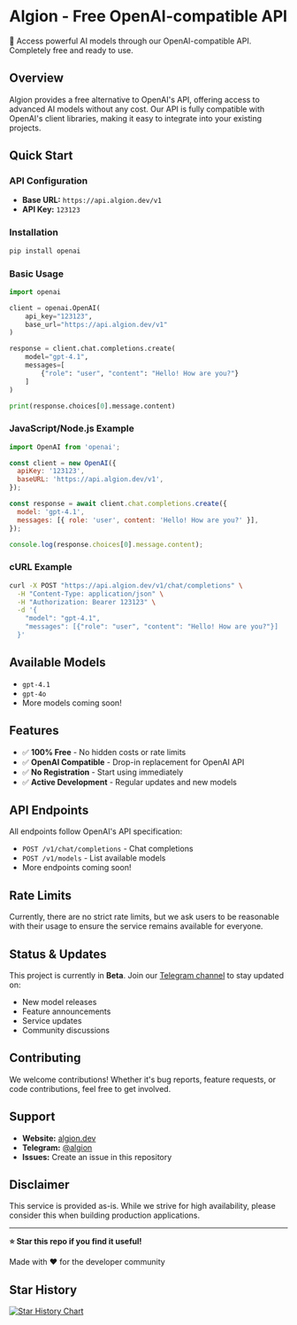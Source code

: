 # Algion - Free OpenAI-compatible API

🚀 Access powerful AI models through our OpenAI-compatible API. Completely free and ready to use.

## Overview

Algion provides a free alternative to OpenAI's API, offering access to advanced AI models without any cost. Our API is fully compatible with OpenAI's client libraries, making it easy to integrate into your existing projects.

## Quick Start

### API Configuration
- **Base URL:** `https://api.algion.dev/v1`
- **API Key:** `123123`

### Installation

```bash
pip install openai
```

### Basic Usage

```python
import openai

client = openai.OpenAI(
    api_key="123123",
    base_url="https://api.algion.dev/v1"
)

response = client.chat.completions.create(
    model="gpt-4.1",
    messages=[
        {"role": "user", "content": "Hello! How are you?"}
    ]
)

print(response.choices[0].message.content)
```

### JavaScript/Node.js Example

```javascript
import OpenAI from 'openai';

const client = new OpenAI({
  apiKey: '123123',
  baseURL: 'https://api.algion.dev/v1',
});

const response = await client.chat.completions.create({
  model: 'gpt-4.1',
  messages: [{ role: 'user', content: 'Hello! How are you?' }],
});

console.log(response.choices[0].message.content);
```

### cURL Example

```bash
curl -X POST "https://api.algion.dev/v1/chat/completions" \
  -H "Content-Type: application/json" \
  -H "Authorization: Bearer 123123" \
  -d '{
    "model": "gpt-4.1",
    "messages": [{"role": "user", "content": "Hello! How are you?"}]
  }'
```

## Available Models

- `gpt-4.1`
- `gpt-4o`
- More models coming soon!

## Features

- ✅ **100% Free** - No hidden costs or rate limits
- ✅ **OpenAI Compatible** - Drop-in replacement for OpenAI API
- ✅ **No Registration** - Start using immediately
- ✅ **Active Development** - Regular updates and new models

## API Endpoints

All endpoints follow OpenAI's API specification:

- `POST /v1/chat/completions` - Chat completions
- `POST /v1/models` - List available models
- More endpoints coming soon!

## Rate Limits

Currently, there are no strict rate limits, but we ask users to be reasonable with their usage to ensure the service remains available for everyone.

## Status & Updates

This project is currently in **Beta**. Join our [Telegram channel](https://t.me/algion) to stay updated on:

- New model releases
- Feature announcements  
- Service updates
- Community discussions

## Contributing

We welcome contributions! Whether it's bug reports, feature requests, or code contributions, feel free to get involved.

## Support

- **Website:** [algion.dev](https://algion.dev)
- **Telegram:** [@algion](https://t.me/algion)
- **Issues:** Create an issue in this repository

## Disclaimer

This service is provided as-is. While we strive for high availability, please consider this when building production applications.

---

**⭐ Star this repo if you find it useful!**

Made with ❤️ for the developer community

## Star History

[![Star History Chart](https://api.star-history.com/svg?repos=H4xC0d3/FreeGPT&type=Date)](https://star-history.com/#H4xC0d3/FreeGPT&Date)
